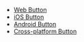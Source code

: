 - [Web Button](#/controls/web/button)
- [iOS Button](#/controls/ios/button)
- [Android Button](#/controls/android/button)
- [Cross-platform Button](#/controls/crossplatform/button)
